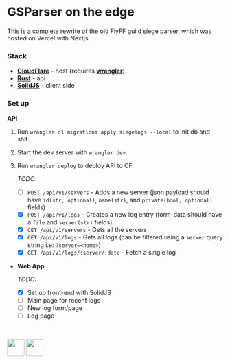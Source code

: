 # GSParser on the edge

This is a complete rewrite of the old FlyFF guild siege parser, which was hosted on Vercel with Nextjs.


### Stack

- [**CloudFlare**](https://pages.cloudflare.com/) - host (requires [**wrangler**](https://developers.cloudflare.com/workers/wrangler/install-and-update/)).
- [**Rust**](https://www.rust-lang.org/tools/install) - api
- [**SolidJS**](https://www.solidjs.com/) - client side

### Set up

**API**

1. Run `wrangler d1 migrations apply siegelogs --local` to init db and shit.
2. Start the dev server with `wrangler dev`.
3. Run `wrangler deploy` to deploy API to CF.

	_TODO:_
	- [ ] `POST /api/v1/servers` - Adds a new server (json payload should have `id(str, optional)`, `name(str)`, and `private(bool, optional)` fields)
	- [x] `POST /api/v1/logs` - Creates a new log entry (form-data should have a `file` and `server(str)` fields)
	- [x] `GET /api/v1/servers` - Gets all the servers
	- [x] `GET /api/v1/logs` - Gets all logs (can be filtered using a `server` query string i.e: `?server=<name>`)
	- [x] `GET /api/v1/logs/:server/:date` - Fetch a single log
	
- **Web App**
	
	_TODO:_
    - [x] Set up front-end with SolidJS
    - [ ] Main page for recent logs
    - [ ] New log form/page
    - [ ] Log page

&nbsp;
 
<img src="https://cf-assets.www.cloudflare.com/slt3lc6tev37/CHOl0sUhrumCxOXfRotGt/081f81d52274080b2d026fdf163e3009/cloudflare-icon-color_3x.png" height="40" /> <img src="https://cf-assets.www.cloudflare.com/slt3lc6tev37/19PMkzIGit18o5epehLZOH/38706c3d470dcea777c71a98eae97054/Workers_hexagon_logo_125x113.svg" height="40" />
